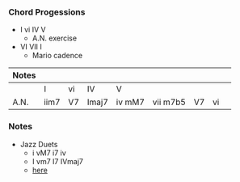 
### Chord Progessions

* I vi IV V
    - A.N. exercise
* VI VII I
    - Mario cadence

| Notes  |      |    |       |        |          |    |    |    |    
|--------|------|----|-------|--------|----------|----|----|----|
|        | I    | vi | IV    | V      |          |    |    |    |
| A.N.   | iim7 | V7 | Imaj7 | iv mM7 | vii m7b5 | V7 | vi |    |

### Notes

* Jazz Duets
    - i vM7 i7 iv
    - I vm7 I7 IVmaj7
    - [here](https://www.youtube.com/watch?v=nSO3dIWIe3g)
